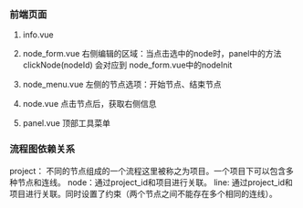 ### 前端页面
1. info.vue
    
2. node_form.vue 
    右侧编辑的区域：当点击选中的node时，panel中的方法 clickNode(nodeId) 会对应到
node_form.vue中的nodeInit
3. node_menu.vue
    左侧的节点选项：开始节点、结束节点
4. node.vue
    点击节点后，获取右侧信息
5. panel.vue
     顶部工具菜单
### 流程图依赖关系
 project： 不同的节点组成的一个流程这里被称之为项目。一个项目下可以包含多种节点和连线。
 node：通过project_id和项目进行关联。
 line: 通过project_id和项目进行关联。同时设置了约束（两个节点之间不能存在多个相同的连线）。